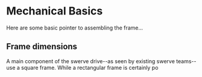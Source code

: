 # Mechanical Basics

Here are some basic pointer to assembling the frame...

## Frame dimensions

A main component of the swerve drive--as seen by existing swerve teams--use a square frame. While a rectangular frame is certainly po
